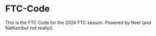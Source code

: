 # FTC-Code
This is the FTC Code for the 2024 FTC season. Powered by Neel (and Nathan(but not really)).
